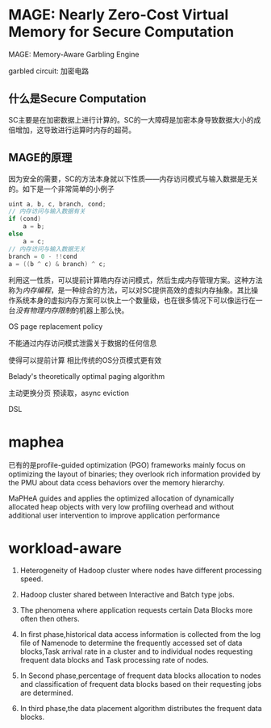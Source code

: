 # MAGE: Nearly Zero-Cost Virtual Memory for Secure Computation

MAGE: Memory-Aware Garbling Engine

garbled circuit: 加密电路

## 什么是Secure Computation

SC主要是在加密数据上进行计算的。SC的一大障碍是加密本身导致数据大小的成倍增加，这导致进行运算时内存的超荷。

## MAGE的原理

因为安全的需要，SC的方法本身就以下性质——内存访问模式与输入数据是无关的。如下是一个非常简单的小例子

```C
uint a, b, c, branch, cond;
// 内存访问与输入数据有关
if (cond) 
    a = b;
else
    a = c;
// 内存访问与输入数据无关
branch = 0 - !!cond
a = ((b ^ c) & branch) ^ c;
```

利用这一性质，可以提前计算皓内存访问模式，然后生成内存管理方案。这种方法称为*内存编程*，是一种综合的方法，可以对SC提供高效的虚拟内存抽象。其比操作系统本身的虚拟内存方案可以快上一个数量级，也在很多情况下可以像运行在一台*没有物理内存限制*的机器上那么快。

OS page replacement policy

不能通过内存访问模式泄露关于数据的任何信息

使得可以提前计算 相比传统的OS分页模式更有效

Belady's theoretically optimal paging algorithm

主动更换分页 预读取，async eviction

DSL

# maphea

已有的是profile-guided optimization (PGO) frameworks
mainly focus on optimizing the layout of binaries; they overlook rich information provided by the PMU about data ccess behaviors over the memory hierarchy.

MaPHeA guides and applies the optimized allocation of dynamically allocated heap objects with very low profiling overhead and without additional user intervention to improve application performance

# workload-aware

1. Heterogeneity of Hadoop cluster where nodes have different processing speed.
2. Hadoop cluster shared between Interactive and Batch type jobs.
3. The phenomena where application requests certain Data Blocks more often then others.

1. In first phase,historical data access information is collected from the log file of Namenode to determine the frequently accessed set of data blocks,Task arrival rate in a cluster and to individual nodes requesting frequent data blocks and Task processing rate of nodes.
2. In Second phase,percentage of frequent data blocks allocation to nodes and classification of frequent data blocks based on their requesting jobs are determined.
3. In third phase,the data placement algorithm distributes the frequent data blocks.
